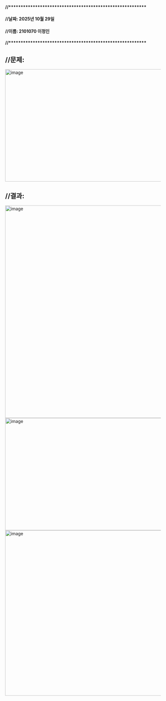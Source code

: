 #### //*********************************************************
#### //날짜: 2025년 10월 29일
#### //이름: 2101070 이정인
#### //*********************************************************

## //문제: 


<img width="629" height="362" alt="image" src="https://github.com/user-attachments/assets/fbadf4df-57b5-4684-8007-2c8c139a175d" />






## //결과:
<img width="996" height="685" alt="image" src="https://github.com/user-attachments/assets/aad2d694-8170-408f-be91-8b2980e7c2dd" />


<img width="1136" height="362" alt="image" src="https://github.com/user-attachments/assets/73102fa5-b7b2-40ef-8a4d-0ee8639444f1" />


<img width="513" height="533" alt="image" src="https://github.com/user-attachments/assets/8d25f0b4-d05f-446b-b43b-1365597c8392" />
